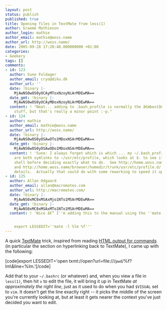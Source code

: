 ```yaml
---
layout: post
status: publish
published: true
title: Opening files in TextMate from less(1)
author: Graeme Mathieson
author_login: mathie
author_email: mathie@woss.name
author_url: http://woss.name/
date: 2005-09-28 17:20:48.000000000 +01:00
categories:
- Geekery
tags: []
comments:
- id: 123
  author: Sune Foldager
  author_email: cryo@diku.dk
  author_url: ''
  date: !binary |-
    MjAwNS0wOS0yOCAyMToxNzoyNiArMDEwMA==
  date_gmt: !binary |-
    MjAwNS0wOS0yOCAyMDoxNzoyNiArMDEwMA==
  content: ! "Neat... adding to .bash_profile is normally the â€œbestâ€\x9D for ENV
    stuff, but that's really a minor point :-p."
- id: 124
  author: mathie
  author_email: mathie@woss.name
  author_url: http://woss.name/
  date: !binary |-
    MjAwNS0wOS0yOSAwOTo1MDoxNSArMDEwMA==
  date_gmt: !binary |-
    MjAwNS0wOS0yOSAwODo1MDoxNSArMDEwMA==
  content: ! 'Sune: I always forget which is which ... my ~/.bash_profile and ~/.bashrc
    are both symlinks to ~/usr/etc/profile, which looks at $- to see if it''s an interactive
    shell before deciding exactly what to do.  See http://home.woss.name/file/homedir/trunk/usr/etc/profile
    and http://home.woss.name/browser/homedir/trunk/usr/etc/profile.d/ for the gruesome
    details.  Actually that could do with some reworking to speed it up...'
- id: 125
  author: Allan Odgaard
  author_email: allan@macromates.com
  author_url: http://macromates.com/
  date: !binary |-
    MjAwNS0xMC0xMSAxMjo1NTo1MSArMDEwMA==
  date_gmt: !binary |-
    MjAwNS0xMC0xMSAxMTo1NTo1MSArMDEwMA==
  content: ! 'Nice â€” I''m adding this to the manual using the ''mate'' shell command:


    export LESSEDIT=''mate -l %lm %f'''
---
```

A quick <a href="http://macromates.com/">TextMate</a> trick, inspired from reading <a href="http://macromates.com/blog/archives/2005/09/28/html-output-for-commands/">HTML output for commands</a> (in particular the section on hyperlinking back to TextMate), I came up with the following:

[code]export LESSEDIT='open txmt\://open\?url=file\:///`pwd`/%f?lm\\&line=%lm.'[/code]

Add that to your <code>~/.bashrc</code> (or whatever) and, when you view a file in <code>less(1)</code>, then hit <code>v</code> to edit the file, it will bring it up in TextMate <em>at approximately the right line</em>, just as it used to do when you had <code>$VISUAL</code> set to <code>vim</code>.  It doesn't get the line exactly right -- it picks the middle of the screen you're currently looking at, but at least it gets nearer the context you've just decided you want to edit.
